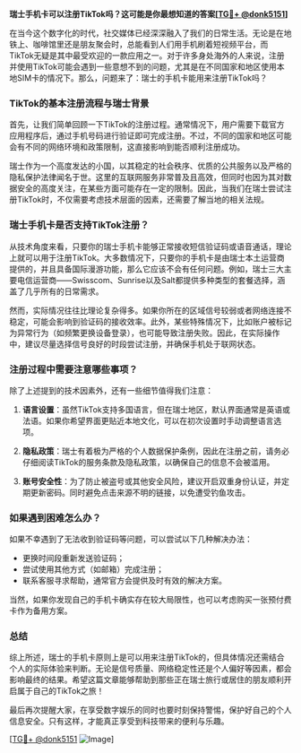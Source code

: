 **瑞士手机卡可以注册TikTok吗？这可能是你最想知道的答案[[TG💪+ @donk5151](https://t.me/s/donk5151)]**

在当今这个数字化的时代，社交媒体已经深深融入了我们的日常生活。无论是在地铁上、咖啡馆里还是朋友聚会时，总能看到人们用手机刷着短视频平台，而TikTok无疑是其中最受欢迎的一款应用之一。对于许多身处海外的人来说，注册并使用TikTok可能会遇到一些意想不到的问题，尤其是在不同国家和地区使用本地SIM卡的情况下。那么，问题来了：瑞士的手机卡能用来注册TikTok吗？

### TikTok的基本注册流程与瑞士背景

首先，让我们简单回顾一下TikTok的注册过程。通常情况下，用户需要下载官方应用程序后，通过手机号码进行验证即可完成注册。不过，不同的国家和地区可能会有不同的网络环境和政策限制，这直接影响到能否顺利注册成功。

瑞士作为一个高度发达的小国，以其稳定的社会秩序、优质的公共服务以及严格的隐私保护法律闻名于世。这里的互联网服务非常普及且高效，但同时也因为其对数据安全的高度关注，在某些方面可能存在一定的限制。因此，当我们在瑞士尝试注册TikTok时，不仅需要考虑技术层面的因素，还需要了解当地的相关法规。

### 瑞士手机卡是否支持TikTok注册？

从技术角度来看，只要你的瑞士手机卡能够正常接收短信验证码或语音通话，理论上就可以用于注册TikTok。大多数情况下，只要你的手机卡是由瑞士本土运营商提供的，并且具备国际漫游功能，那么它应该不会有任何问题。例如，瑞士三大主要电信运营商——Swisscom、Sunrise以及Salt都提供多种类型的套餐选择，涵盖了几乎所有的日常需求。

然而，实际情况往往比理论复杂得多。如果你所在的区域信号较弱或者网络连接不稳定，可能会影响到验证码的接收效率。此外，某些特殊情况下，比如账户被标记为异常行为（如频繁更换设备登录），也可能导致注册失败。因此，在实际操作中，建议尽量选择信号良好的时段尝试注册，并确保手机处于联网状态。

### 注册过程中需要注意哪些事项？

除了上述提到的技术因素外，还有一些细节值得我们注意：

1. **语言设置**：虽然TikTok支持多国语言，但在瑞士地区，默认界面通常是英语或法语。如果你希望界面更贴近本地文化，可以在初次设置时手动调整语言选项。
   
2. **隐私政策**：瑞士有着极为严格的个人数据保护条例，因此在注册之前，请务必仔细阅读TikTok的服务条款及隐私政策，以确保自己的信息不会被滥用。

3. **账号安全性**：为了防止被盗号或其他安全风险，建议开启双重身份认证，并定期更新密码。同时避免点击来源不明的链接，以免遭受钓鱼攻击。

### 如果遇到困难怎么办？

如果不幸遇到了无法收到验证码等问题，可以尝试以下几种解决办法：

- 更换时间段重新发送验证码；
- 尝试使用其他方式（如邮箱）完成注册；
- 联系客服寻求帮助，通常官方会提供及时有效的解决方案。

当然，如果你发现自己的手机卡确实存在较大局限性，也可以考虑购买一张预付费卡作为备用方案。

### 总结

综上所述，瑞士的手机卡原则上是可以用来注册TikTok的，但具体情况还需结合个人的实际体验来判断。无论是信号质量、网络稳定性还是个人偏好等因素，都会影响最终的结果。希望这篇文章能够帮助到那些正在瑞士旅行或居住的朋友顺利开启属于自己的TikTok之旅！

最后再次提醒大家，在享受数字娱乐的同时也要时刻保持警惕，保护好自己的个人信息安全。只有这样，才能真正享受到科技带来的便利与乐趣。

[[TG💪+ @donk5151](https://t.me/s/donk5151) ![Image](https://i.postimg.cc/rwNCRYN7/Snipaste-2025-04-30-17-27-05.png)]